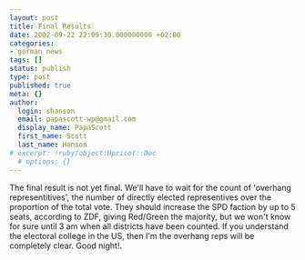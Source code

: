 ```yaml
---
layout: post
title: Final Results
date: 2002-09-22 22:09:30.000000000 +02:00
categories:
- german news
tags: []
status: publish
type: post
published: true
meta: {}
author:
  login: shanson
  email: papascott-wp@gmail.com
  display_name: PapaScott
  first_name: Scott
  last_name: Hanson
# excerpt: !ruby/object:Hpricot::Doc
  # options: {}
---
```

<p>The final result is not yet final. We'll have to wait for the count of 'overhang representitives', the number of directly elected representives over the proportion of the total vote. They should increase the SPD faction by up to 5 seats, according to ZDF, giving Red/Green the majority, but we won't know for sure until 3 am when all districts have been counted. If you understand the electoral college in the US, then I'm the overhang reps will be completely clear. Good night!.</p>

